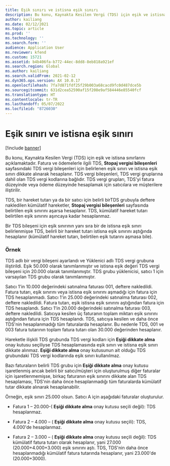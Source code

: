 ```yaml
---
title: Eşik sınırı ve istisna eşik sınırı
description: Bu konu, Kaynakta Kesilen Vergi (TDS) için eşik ve istisna sınırlarını açıklamaktadır.
author: kailiang
ms.date: 02/12/2021
ms.topic: article
ms.prod: ''
ms.technology: ''
ms.search.form: ''
audience: Application User
ms.reviewer: kfend
ms.custom: 15721
ms.assetid: b4b406fa-b772-44ec-8dd8-8eb818a921ef
ms.search.region: Global
ms.author: kailiang
ms.search.validFrom: 2021-02-12
ms.dyn365.ops.version: AX 10.0.17
ms.openlocfilehash: 7fa7d871fdf25f29b003a68cacd9fc0d487dce5b
ms.sourcegitcommit: 631d2cea52590af15f208e9af584446e85540fcf
ms.translationtype: HT
ms.contentlocale: tr-TR
ms.lasthandoff: 05/07/2022
ms.locfileid: "8726030"
---
```

# <a name="threshold-limit-and-exception-threshold-limit"></a>Eşik sınırı ve istisna eşik sınırı

[!include [banner](../includes/banner.md)]

Bu konu, Kaynakta Kesilen Vergi (TDS) için eşik ve istisna sınırlarını açıklamaktadır. Fatura ve ödemelerle ilgili TDS, **Stopaj vergisi bileşenleri** sayfasındaki TDS vergi bileşenleri için belirlenen eşik sınırı ve istisna eşik sınırı dikkate alınarak hesaplanır. TDS vergi bileşenleri, TDS vergi gruplarına dahil olan TDS vergi kodlarına bağlıdır. TDS vergi grupları, TDS'yi fatura düzeyinde veya ödeme düzeyinde hesaplamak için satıcılara ve müşterilere iliştirilir.

TDS, bir hareket tutarı ya da bir satıcı için belirli birTDS grubuyla deftere nakledilen kümülatif hareketler, **Stopaj vergisi bileşenleri** sayfasında belirtilen eşik sınırını aşarsa hesaplanır. TDS, kümülatif hareket tutarı belirtilen eşik sınırını aşıncaya kadar hesaplanmaz.

Bir TDS bileşeni için eşik sınırının yanı sıra bir de istisna eşik sınırı belirlenmişse TDS, belirli bir hareket tutarı istisna eşik sınırını aştığında hesaplanır (kümülatif hareket tutarı, belirtilen eşik tutarını aşmasa bile).

### <a name="example"></a>Örnek
TDS adlı bir vergi bileşeni ayarlandı ve Yüklenici adlı TDS vergi grubuna iliştirildi. Eşik 50.000 olarak tanımlanmıştır ve istisna eşik değeri TDS vergi bileşeni için 20.000 olarak tanımlanmıştır. TDS grubu yüklenicisi, satıcı 1 için varsayılan TDS grubu olarak tanımlanmıştır.

Satıcı 1'in 10.000 değerindeki satınalma faturası 001, deftere nakledildi. Fatura tutarı, eşik sınırını veya istisna eşik sınırını aşmadığı için fatura için TDS hesaplanmadı. Satıcı 1'in 25.000 değerindeki satınalma faturası 002, deftere nakledildi. Fatura tutarı, eşik istisna eşik sınırını aştığından fatura için TDS hesaplandı. Satıcı 1'in 20.000 değerindeki satınalma faturası 003, deftere nakledildi. Satıcıya kesilen üç faturanın toplam miktarı eşik sınırını aştığından fatura için TDS hesaplandı. TDS, satıcıya kesilen ve daha önce TDS'nin hesaplanmadığı tüm faturalarda hesaplanır. Bu nedenle TDS, 001 ve 003 fatura tutarının toplam fatura tutarı olan 30.000 değerinden hesaplanır.

Hareketle ilişkili TDS grubunda TDS vergi kodları için **Eşiği dikkate alma** onay kutusu seçiliyse TDS hesaplamasında eşik sınırı ve istisna eşik sınırı dikkate alınmaz. **Eşiği dikkate alma** onay kutusunun ait olduğu TDS grubundaki TDS vergi kodlarında eşik sınırı kullanılmaz.

Bazı faturaların belirli TDS grubu için **Eşiği dikkate alma** onay kutusu işaretlenmiş ancak belirli bir satıcı/müşteri için oluşturulmuş diğer faturalar için işaretlenmemişse, birkaç faturanın eşik sınırını dikkate alan TDS hesaplaması, TDS'nin daha önce hesaplanmadığı tüm faturalarda kümülatif tutar dikkate alınarak hesaplanabilir.

Örneğin, eşik sınırı 25.000 olsun. Satıcı A için aşağıdaki faturalar oluşturulur.

- Fatura 1 – 20.000-( **Eşiği dikkate alma** onay kutusu seçili değil): TDS hesaplanmaz.

- Fatura 2 – 4.000 – ( **Eşiği dikkate alma** onay kutusu seçili): TDS, 4.000'de hesaplanmaz.

- Fatura 2 – 3.000 – ( **Eşiği dikkate alma** onay kutusu seçili değil): TDS kümülatif fatura tutarı olarak hesaplanır, yani 27.000 (20.000+4.000+3.000) eşik sınırını aştı. TDS, TDS'nin daha önce hesaplanmadığı kümülatif fatura tutarında hesaplanır, yani 23.000'de (20.000+3000).
